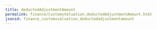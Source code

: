 ```yaml
---
title: deductedAdjustmentAmount
permalink: finance/CustomsValuation.deductedAdjustmentAmount.html
jsonid: finance_customsvaluation_deductedadjustmentamount
---
```

